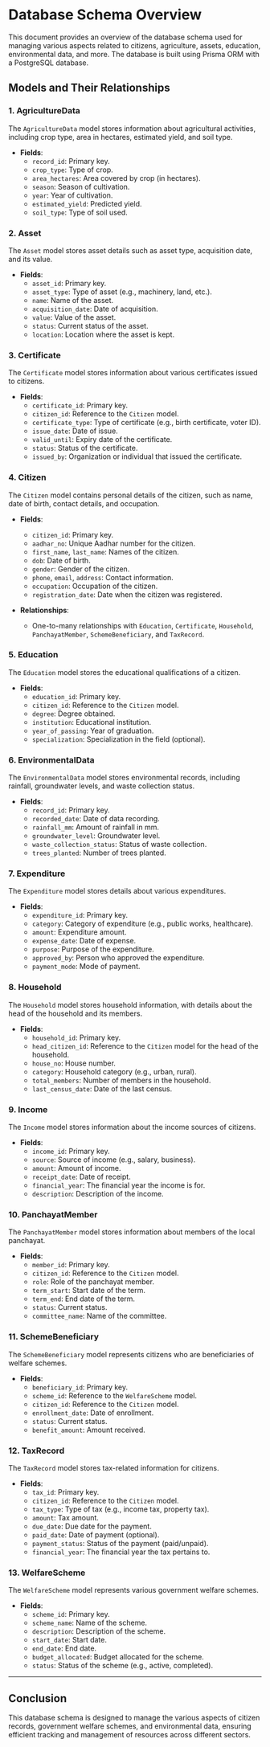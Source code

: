 # Database Schema Overview

This document provides an overview of the database schema used for managing various aspects related to citizens, agriculture, assets, education, environmental data, and more. The database is built using Prisma ORM with a PostgreSQL database.

## Models and Their Relationships

### 1. **AgricultureData**
The `AgricultureData` model stores information about agricultural activities, including crop type, area in hectares, estimated yield, and soil type.

- **Fields**: 
  - `record_id`: Primary key.
  - `crop_type`: Type of crop.
  - `area_hectares`: Area covered by crop (in hectares).
  - `season`: Season of cultivation.
  - `year`: Year of cultivation.
  - `estimated_yield`: Predicted yield.
  - `soil_type`: Type of soil used.

### 2. **Asset**
The `Asset` model stores asset details such as asset type, acquisition date, and its value.

- **Fields**:
  - `asset_id`: Primary key.
  - `asset_type`: Type of asset (e.g., machinery, land, etc.).
  - `name`: Name of the asset.
  - `acquisition_date`: Date of acquisition.
  - `value`: Value of the asset.
  - `status`: Current status of the asset.
  - `location`: Location where the asset is kept.

### 3. **Certificate**
The `Certificate` model stores information about various certificates issued to citizens.

- **Fields**:
  - `certificate_id`: Primary key.
  - `citizen_id`: Reference to the `Citizen` model.
  - `certificate_type`: Type of certificate (e.g., birth certificate, voter ID).
  - `issue_date`: Date of issue.
  - `valid_until`: Expiry date of the certificate.
  - `status`: Status of the certificate.
  - `issued_by`: Organization or individual that issued the certificate.

### 4. **Citizen**
The `Citizen` model contains personal details of the citizen, such as name, date of birth, contact details, and occupation.

- **Fields**:
  - `citizen_id`: Primary key.
  - `aadhar_no`: Unique Aadhar number for the citizen.
  - `first_name`, `last_name`: Names of the citizen.
  - `dob`: Date of birth.
  - `gender`: Gender of the citizen.
  - `phone`, `email`, `address`: Contact information.
  - `occupation`: Occupation of the citizen.
  - `registration_date`: Date when the citizen was registered.

- **Relationships**:
  - One-to-many relationships with `Education`, `Certificate`, `Household`, `PanchayatMember`, `SchemeBeneficiary`, and `TaxRecord`.

### 5. **Education**
The `Education` model stores the educational qualifications of a citizen.

- **Fields**:
  - `education_id`: Primary key.
  - `citizen_id`: Reference to the `Citizen` model.
  - `degree`: Degree obtained.
  - `institution`: Educational institution.
  - `year_of_passing`: Year of graduation.
  - `specialization`: Specialization in the field (optional).

### 6. **EnvironmentalData**
The `EnvironmentalData` model stores environmental records, including rainfall, groundwater levels, and waste collection status.

- **Fields**:
  - `record_id`: Primary key.
  - `recorded_date`: Date of data recording.
  - `rainfall_mm`: Amount of rainfall in mm.
  - `groundwater_level`: Groundwater level.
  - `waste_collection_status`: Status of waste collection.
  - `trees_planted`: Number of trees planted.

### 7. **Expenditure**
The `Expenditure` model stores details about various expenditures.

- **Fields**:
  - `expenditure_id`: Primary key.
  - `category`: Category of expenditure (e.g., public works, healthcare).
  - `amount`: Expenditure amount.
  - `expense_date`: Date of expense.
  - `purpose`: Purpose of the expenditure.
  - `approved_by`: Person who approved the expenditure.
  - `payment_mode`: Mode of payment.

### 8. **Household**
The `Household` model stores household information, with details about the head of the household and its members.

- **Fields**:
  - `household_id`: Primary key.
  - `head_citizen_id`: Reference to the `Citizen` model for the head of the household.
  - `house_no`: House number.
  - `category`: Household category (e.g., urban, rural).
  - `total_members`: Number of members in the household.
  - `last_census_date`: Date of the last census.

### 9. **Income**
The `Income` model stores information about the income sources of citizens.

- **Fields**:
  - `income_id`: Primary key.
  - `source`: Source of income (e.g., salary, business).
  - `amount`: Amount of income.
  - `receipt_date`: Date of receipt.
  - `financial_year`: The financial year the income is for.
  - `description`: Description of the income.

### 10. **PanchayatMember**
The `PanchayatMember` model stores information about members of the local panchayat.

- **Fields**:
  - `member_id`: Primary key.
  - `citizen_id`: Reference to the `Citizen` model.
  - `role`: Role of the panchayat member.
  - `term_start`: Start date of the term.
  - `term_end`: End date of the term.
  - `status`: Current status.
  - `committee_name`: Name of the committee.

### 11. **SchemeBeneficiary**
The `SchemeBeneficiary` model represents citizens who are beneficiaries of welfare schemes.

- **Fields**:
  - `beneficiary_id`: Primary key.
  - `scheme_id`: Reference to the `WelfareScheme` model.
  - `citizen_id`: Reference to the `Citizen` model.
  - `enrollment_date`: Date of enrollment.
  - `status`: Current status.
  - `benefit_amount`: Amount received.

### 12. **TaxRecord**
The `TaxRecord` model stores tax-related information for citizens.

- **Fields**:
  - `tax_id`: Primary key.
  - `citizen_id`: Reference to the `Citizen` model.
  - `tax_type`: Type of tax (e.g., income tax, property tax).
  - `amount`: Tax amount.
  - `due_date`: Due date for the payment.
  - `paid_date`: Date of payment (optional).
  - `payment_status`: Status of the payment (paid/unpaid).
  - `financial_year`: The financial year the tax pertains to.

### 13. **WelfareScheme**
The `WelfareScheme` model represents various government welfare schemes.

- **Fields**:
  - `scheme_id`: Primary key.
  - `scheme_name`: Name of the scheme.
  - `description`: Description of the scheme.
  - `start_date`: Start date.
  - `end_date`: End date.
  - `budget_allocated`: Budget allocated for the scheme.
  - `status`: Status of the scheme (e.g., active, completed).

---

## Conclusion

This database schema is designed to manage the various aspects of citizen records, government welfare schemes, and environmental data, ensuring efficient tracking and management of resources across different sectors.
